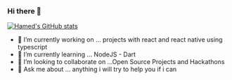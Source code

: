 ### Hi there 👋


[![Hamed's GitHub stats](https://github-readme-stats.vercel.app/api?username=Ahmedhamed77)](https://github.com/anuraghazra/github-readme-stats)


- 🔭 I’m currently working on ... projects with react and react native using typescript
- 🌱 I’m currently learning ... NodeJS - Dart
- 👯 I’m looking to collaborate on ...Open Source Projects and Hackathons
- 💬 Ask me about ... anything i will try to help you if i can




